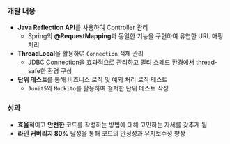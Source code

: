
### 개발 내용
- **Java Reflection API**를 사용하여 Controller 관리
  - Spring의 **@RequestMapping**과 동일한 기능을 구현하여 유연한 URL 매핑 처리
- **ThreadLocal**을 활용하여 `Connection` 객체 관리
  - JDBC Connection을 효과적으로 관리하고 멀티 스레드 환경에서 thread-safe한 환경 구성
- **단위 테스트**를 통해 비즈니스 로직 및 예외 처리 로직 테스트
  - `Junit5`와 `Mockito`를 활용하여 철저한 단위 테스트 작성

### 성과
- **효율적**이고 **안전한** 코드를 작성하는 방법에 대해 고민하는 자세를 갖추게 됨
- **라인 커버리지 80%** 달성을 통해 코드의 안정성과 유지보수성 향상
